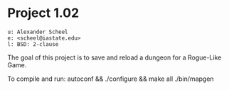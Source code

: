 # Project 1.02

    u: Alexander Scheel
    e: <scheel@iastate.edu>
    l: BSD: 2-clause

The goal of this project is to save and reload a dungeon for a Rogue-Like Game.

To compile and run:
    autoconf && ./configure && make all
    ./bin/mapgen
